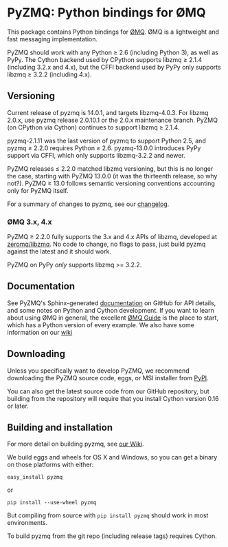 # PyZMQ: Python bindings for ØMQ


This package contains Python bindings for [ØMQ](http://www.zeromq.org).
ØMQ is a lightweight and fast messaging implementation.

PyZMQ should work with any Python ≥ 2.6 (including Python 3), as well as PyPy.
The Cython backend used by CPython supports libzmq ≥ 2.1.4 (including 3.2.x and 4.x),
but the CFFI backend used by PyPy only supports libzmq ≥ 3.2.2 (including 4.x).

## Versioning

Current release of pyzmq is 14.0.1, and targets libzmq-4.0.3.
For libzmq 2.0.x, use pyzmq release 2.0.10.1 or the 2.0.x maintenance branch.
PyZMQ (on CPython via Cython) continues to support libzmq ≥ 2.1.4.

pyzmq-2.1.11 was the last version of pyzmq to support Python 2.5,
and pyzmq ≥ 2.2.0 requires Python ≥ 2.6.
pyzmq-13.0.0 introduces PyPy support via CFFI, which only supports libzmq-3.2.2 and newer.

PyZMQ releases ≤ 2.2.0 matched libzmq versioning, but this is no longer the case,
starting with PyZMQ 13.0.0 (it was the thirteenth release, so why not?).
PyZMQ ≥ 13.0 follows semantic versioning conventions accounting only for PyZMQ itself.

For a summary of changes to pyzmq, see our
[changelog](http://zeromq.github.com/pyzmq/changelog.html).

### ØMQ 3.x, 4.x

PyZMQ ≥ 2.2.0 fully supports the 3.x and 4.x APIs of libzmq,
developed at [zeromq/libzmq](https://github.com/zeromq/libzmq).
No code to change, no flags to pass,
just build pyzmq against the latest and it should work.

PyZMQ on PyPy *only* supports libzmq >= 3.2.2.

## Documentation

See PyZMQ's Sphinx-generated
[documentation](http://zeromq.github.com/pyzmq) on GitHub for API
details, and some notes on Python and Cython development. If you want to
learn about using ØMQ in general, the excellent [ØMQ
Guide](http://zguide.zeromq.org) is the place to start, which has a
Python version of every example. We also have some information on our
[wiki](https://github.com/zeromq/pyzmq/wiki)

## Downloading

Unless you specifically want to develop PyZMQ, we recommend downloading
the PyZMQ source code, eggs, or MSI installer from
[PyPI](http://pypi.python.org/pypi/pyzmq).

You can also get the latest source code from our GitHub repository, but
building from the repository will require that you install Cython
version 0.16 or later.

## Building and installation

For more detail on building pyzmq, see [our Wiki](https://github.com/zeromq/pyzmq/wiki/Building-and-Installing-PyZMQ).

We build eggs and wheels for OS X and Windows, so you can get a binary on those platforms with either:

    easy_install pyzmq

or

    pip install --use-wheel pyzmq

But compiling from source with `pip install pyzmq` should work in most environments.

To build pyzmq from the git repo (including release tags) requires Cython.

